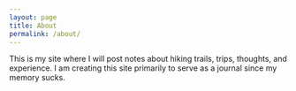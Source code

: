 ```yaml
---
layout: page
title: About
permalink: /about/
---
```


This is my site where I will post notes about hiking trails, trips, thoughts, and experience. I am creating this site primarily to serve as a journal since my memory sucks.
